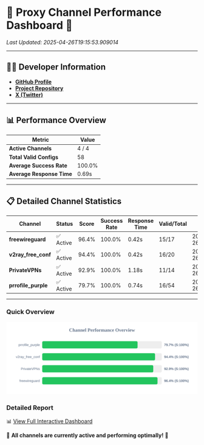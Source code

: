 # 🌟 Proxy Channel Performance Dashboard 🌟

_Last Updated: 2025-04-26T19:15:53.909014_

---

## 👩‍💻 Developer Information

- **[GitHub Profile](https://github.com/4n0nymou3)**  
- **[Project Repository](https://github.com/4n0nymou3/multi-proxy-config-fetcher)**  
- **[X (Twitter)](https://x.com/4n0nymou3)**  

---

## 📊 Performance Overview

| Metric                | Value       |
|-----------------------|-------------|
| **Active Channels**   | 4 / 4       |
| **Total Valid Configs** | 58          |
| **Average Success Rate** | 100.0%      |
| **Average Response Time** | 0.69s       |

---

## 📋 Detailed Channel Statistics

| Channel          | Status     | Score  | Success Rate | Response Time | Valid/Total | Last Success               |
|------------------|------------|--------|--------------|---------------|-------------|----------------------------|
| **freewireguard**  | ✅ Active  | 96.4%  | 100.0% | 0.42s         | 15/17       | 2025-04-26T19:15:53.907719 |
| **v2ray_free_conf**  | ✅ Active  | 94.4%  | 100.0% | 0.42s         | 16/20       | 2025-04-26T19:15:52.233862 |
| **PrivateVPNs**  | ✅ Active  | 92.9%  | 100.0% | 1.18s         | 11/14       | 2025-04-26T19:15:53.456928 |
| **prrofile_purple**  | ✅ Active  | 79.7%  | 100.0% | 0.74s         | 16/54       | 2025-04-26T19:15:51.753465 |

---

### Quick Overview
<div align="center">
  <a href="https://raw.githubusercontent.com/nullluser/NullRepo/refs/heads/main/assets/channel_stats_chart.svg">
    <img src="https://raw.githubusercontent.com/nullluser/NullRepo/refs/heads/main/assets/channel_stats_chart.svg" alt="Source Performance Statistics" width="800">
  </a>
</div>

### Detailed Report
📊 [View Full Interactive Dashboard](https://htmlpreview.github.io/?https://github.com/nullluser/NullRepo/blob/main/assets/performance_report.html)

🎉 **All channels are currently active and performing optimally!** 🎉
